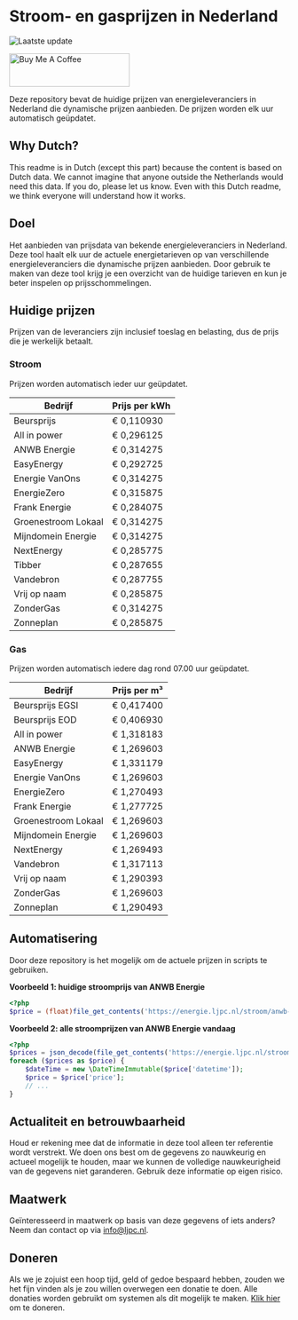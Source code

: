 # Stroom- en gasprijzen in Nederland

![Laatste update](https://img.shields.io/badge/laatste%20update-2024--11--10%2014%3A00%20CET-brightgreen)

<a href="https://www.buymeacoffee.com/Lars-" target="_blank"><img src="https://cdn.buymeacoffee.com/buttons/v2/default-orange.png" alt="Buy Me A Coffee" height="60" style="height: 60px !important;width: 217px !important;" ></a>

Deze repository bevat de huidige prijzen van energieleveranciers in Nederland die dynamische prijzen aanbieden. De prijzen worden elk uur automatisch geüpdatet.

## Why Dutch?

This readme is in Dutch (except this part) because the content is based on Dutch data. We cannot imagine that anyone outside the Netherlands would need this data. If you do, please let us know. Even with this Dutch readme, we think
everyone will understand how it works.

## Doel

Het aanbieden van prijsdata van bekende energieleveranciers in Nederland. Deze tool haalt elk uur de actuele energietarieven op van verschillende energieleveranciers die dynamische prijzen aanbieden. Door gebruik te maken van deze tool
krijg je een overzicht van de huidige tarieven en kun je beter inspelen op prijsschommelingen.

## Huidige prijzen

Prijzen van de leveranciers zijn inclusief toeslag en belasting, dus de prijs die je werkelijk betaalt.

### Stroom

Prijzen worden automatisch ieder uur geüpdatet.

 Bedrijf | Prijs per kWh 
---------|---------------
Beursprijs | € 0,110930
All in power | € 0,296125
ANWB Energie | € 0,314275
EasyEnergy | € 0,292725
Energie VanOns | € 0,314275
EnergieZero | € 0,315875
Frank Energie | € 0,284075
Groenestroom Lokaal | € 0,314275
Mijndomein Energie | € 0,314275
NextEnergy | € 0,285775
Tibber | € 0,287655
Vandebron | € 0,287755
Vrij op naam | € 0,285875
ZonderGas | € 0,314275
Zonneplan | € 0,285875


### Gas

Prijzen worden automatisch iedere dag rond 07.00 uur geüpdatet.

 Bedrijf | Prijs per m³ 
---------|--------------
Beursprijs EGSI | € 0,417400
Beursprijs EOD | € 0,406930
All in power | € 1,318183
ANWB Energie | € 1,269603
EasyEnergy | € 1,331179
Energie VanOns | € 1,269603
EnergieZero | € 1,270493
Frank Energie | € 1,277725
Groenestroom Lokaal | € 1,269603
Mijndomein Energie | € 1,269603
NextEnergy | € 1,269493
Vandebron | € 1,317113
Vrij op naam | € 1,290393
ZonderGas | € 1,269603
Zonneplan | € 1,290493


## Automatisering

Door deze repository is het mogelijk om de actuele prijzen in scripts te gebruiken.

**Voorbeeld 1: huidige stroomprijs van ANWB Energie**

```php
<?php
$price = (float)file_get_contents('https://energie.ljpc.nl/stroom/anwb-energie-nu.txt');

```

**Voorbeeld 2: alle stroomprijzen van ANWB Energie vandaag**

```php
<?php
$prices = json_decode(file_get_contents('https://energie.ljpc.nl/stroom/all-in-power-vandaag.json'),true);
foreach ($prices as $price) {
    $dateTime = new \DateTimeImmutable($price['datetime']);
    $price = $price['price'];
    // ...
}
```

## Actualiteit en betrouwbaarheid

Houd er rekening mee dat de informatie in deze tool alleen ter referentie wordt verstrekt. We doen ons best om de gegevens zo nauwkeurig en actueel mogelijk te houden, maar we kunnen de volledige nauwkeurigheid van de gegevens niet
garanderen. Gebruik deze informatie op eigen risico.

## Maatwerk

Geïnteresseerd in maatwerk op basis van deze gegevens of iets anders? Neem dan contact op
via [info@ljpc.nl](mailto:info@ljpc.nl?subject=Energie%20prijzen).

## Doneren

Als we je zojuist een hoop tijd, geld of gedoe bespaard hebben, zouden we het fijn vinden als je zou willen overwegen een
donatie te doen. Alle donaties worden gebruikt om systemen als dit mogelijk te
maken. [Klik hier](https://www.buymeacoffee.com/Lars-) om te doneren.
